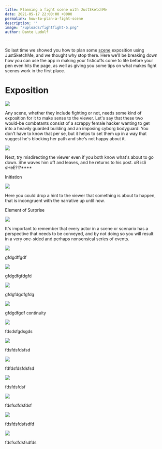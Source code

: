 ```yaml
---
title: Planning a fight scene with JustSketchMe
date: 2021-05-17 22:00:00 +0000
permalink: how-to-plan-a-fight-scene
description: ''
image: "/uploads/fightfight-5.png"
author: Dante Ludolf

---
```

So last time we showed you how to plan some [scene](https://justsketch.me/how-to-plan-comic-panels-justsketchme) exposition using JustSketchMe, and we thought why stop there. Here we'll be breaking down how you can use the app in making your fisticuffs come to life before your pen even hits the page, as well as giving you some tips on what makes fight scenes work in the first place.

# Exposition

![](/uploads/fightfight-1.png)

Any scene, whether they include fighting or not, needs some kind of exposition for it to make sense to the viewer. Let's say that these two would-be combatants consist of a scrappy female hacker wanting to get into a heavily guarded building and an imposing cyborg bodyguard. You don't have to know that per se, but it helps to set them up in a way that suggest he's blocking her path and she's not happy about it. 

![](/uploads/fightfight-2.png)

Next, try misdirecting the viewer even if you both know what's about to go down. She waves him off and leaves, and he returns to his post. oR isS sHeE?!?****

Initiation 

![](/uploads/fightfight-3.png)

Here you could drop a hint to the viewer that something is about to happen, that is incongruent with the narrative up until now. 

Element of Surprise 

![](/uploads/fightfight-4.png)

It's important to remember that every actor in a scene or scenario has a perspective that needs to be conveyed, and by not doing so you will result in a very one-sided and perhaps nonsensical series of events. 

![](/uploads/fightfight-5.png)

gfdgdffgdf

![](/uploads/fightfight-6.png)

gfdgdfgfdgfd

![](/uploads/fightfight-7.png)

gfdgfdgdfgfdg

![](/uploads/fightfight-8.png)

gfdgdfgdf  continuity 

![](/uploads/fightfight-9.png)

fdsdsfgdsgds

![](/uploads/fightfight-10.png)

fdsfdsfdsfsd

![](/uploads/fightfight-11.png)

fdfdsfdsfdsfsd

![](/uploads/fightfight-12.png)

fdsfdsfdsf

![](/uploads/fightfight-13.png)

fdsfsdfdsfdsf

![](/uploads/fightfight-14.png)

fdsfdsfdsfsdfd

![](/uploads/fightfight-15.png)

fdsfsdfdsfsdfds
